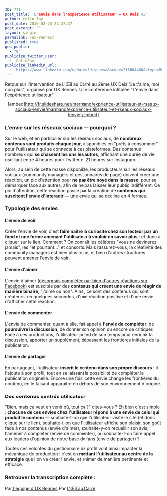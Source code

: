 ```yaml
---
ID: 771
post_title: 'L'envie dans l'expérience utilisateur — UX Deiz #2'
author: colin_fay
post_date: 2016-02-25 22:37:37
post_excerpt: ""
layout: single
permalink: /ux-rennes/
published: true
geo_public:
  - "0"
publicize_twitter_user:
  - _ColinFay
publicize_linkedin_url:
  - 'https://www.linkedin.com/updates?discuss=&scope=216604460&stype=M&topic=6114355311068352512&type=U&a=ucaM'
---
```

Retour sur l'intervention de L'Œil au Carré au 2ème UX Deiz "Je t'aime, moi non plus", organisé par UX Rennes. Une conférence intitulée "L'envie dans l'expérience utilisateur".

<!--more-->
<div align="center">

[embed]http://fr.slideshare.net/marmand/exprience-utilisateur-et-rseaux-sociaux-lenvie/marmand/exprience-utilisateur-et-rseaux-sociaux-lenvie[/embed]

</div>
<h3>L'envie sur les réseaux sociaux — pourquoi ?</h3>
Sur le web, et en particulier sur les réseaux sociaux, de <strong>nombreux contenus sont produits chaque jour</strong>, disponibles en "prêts à consommer" pour l'utilisateur qui se connecte à ces plateformes. Des contenus nombreux qui <strong>se chassent les uns les autres</strong>, affichant une durée de vie oscillant entre 4 heures pour Twitter et 21 heures sur Instagram.

Alors, au sein de cette masse disponible, les producteurs sur les réseaux sociaux (community managers et gestionnaires de page) doivent créer une réaction, un pic d'attention pour <strong>ne pas être noyé dans la masse</strong>, pour se démarquer face aux autres, afin de ne pas laisser leur public indifférent. Ce pic d'attention, cette réaction passe par la création de <strong>contenus qui suscitent l'envie d'interagir</strong> — une envie qui se décline en 4 formes.
<h3>Typologie des envies</h3>
<h4>L'envie de voir</h4>
Créer l'envie de voir, c'est<strong> faire naître la curiosité chez son lecteur par un fond et une forme amenant l'utilisateur à vouloir en savoir plus</strong> : et donc à cliquer sur le lien. Comment ? On connaît les célèbres "vous ne devinerez jamais", les "et pourtant..." et consorts. Mais rassurez-vous, la créativité des community managers est bien plus riche, et bien d'autres structures peuvent amener l'envie de voir.
<h4>L'envie d'aimer</h4>
L'envie d'aimer (<a href="http://www.blogdumoderateur.com/facebook-reactions-deploiement-impacts/" target="_blank">désormais complétée par bien d'autres réactions sur Facebook</a>) est suscitée par des <strong>contenus qui créent une envie de réagir de manière binaire</strong>, "j'aime ou non". Ainsi, ce sont des contenus qui sont créateurs, en quelques secondes, d'une réaction positive et d'une envie d'afficher cette réaction.
<h4>L'envie de commenter</h4>
L'envie de commenter, quant à elle, fait appel à <strong>l'envie de compléter</strong>, de <strong>poursuivre la discussion</strong>, de donner son opinion ou encore de critiquer. Face à ces productions, l'utilisateur prend de son temps pour enrichir la discussion, apporter un supplément, dépassant les frontières initiales de la publication.
<h4>L'envie de partager</h4>
En partageant, l'utilisateur <strong>inscrit le contenu dans son propre discours</strong> : il l'ajoute à son profil, tout en se laissant la possibilité de compléter la publication originelle. Encore une fois, cette envie change les frontières du contenu, en le faisant apparaître en dehors de son environnement d'origine.
<h3>Des contenus centrés utilisateur</h3>
"Bien, mais ça veut en venir où, tout ça ?" dites-vous ? Eh bien c'est simple : <strong>chacune de ces envies chez l'utilisateur répond à une envie de celui qui produit le contenu</strong> — souhaite-t-on que l'utilisateur visite le site (et donc clique sur le lien), souhaite-t-on que l'utilisateur affiche son plaisir, son goût face à nos contenus (envie d'aimer), souhaite-y-on recueillir son avis, l'amener à compléter (envie de commenter), ou souhaite-t-on faire appel aux leaders d'opinion de notre base de fans (envie de partager) ?

Toutes ces volontés du gestionnaire de profil vont ainsi impacter la mécanique de production : c'est en <strong>mettant l'utilisateur au centre de la stratégie</strong> que l'on va créer l'envie, et animer de manière pertinente et efficace.
<h3>Retrouver la transcription complète :</h3>
Par<a href="http://uxrennes.co/evenements/ux-deiz-2/" target="_blank"> l'équipe d'UX Rennes</a>
Par <a href="http://www.oeil-au-carre.fr/le-blog/2016/03/03/ux-rennes-envie-experience-utilisateur/" target="_blank">L'Œil au Carré</a>
